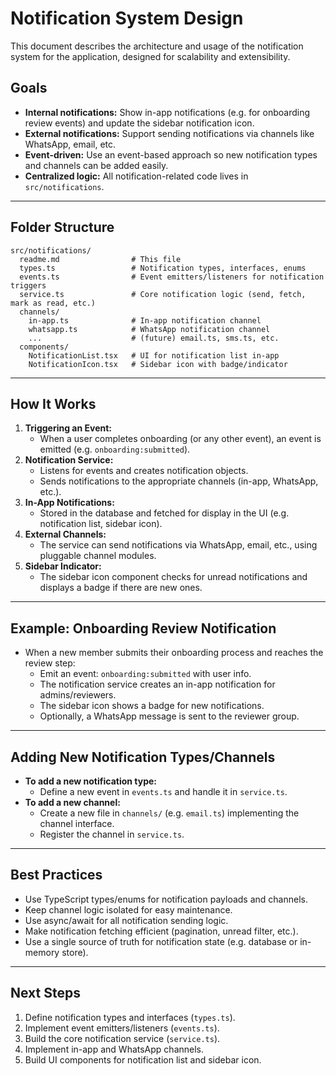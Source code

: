 # Notification System Design

This document describes the architecture and usage of the notification system for the application, designed for scalability and extensibility.

## Goals
- **Internal notifications:** Show in-app notifications (e.g. for onboarding review events) and update the sidebar notification icon.
- **External notifications:** Support sending notifications via channels like WhatsApp, email, etc.
- **Event-driven:** Use an event-based approach so new notification types and channels can be added easily.
- **Centralized logic:** All notification-related code lives in `src/notifications`.

---

## Folder Structure

```
src/notifications/
  readme.md                # This file
  types.ts                 # Notification types, interfaces, enums
  events.ts                # Event emitters/listeners for notification triggers
  service.ts               # Core notification logic (send, fetch, mark as read, etc.)
  channels/
    in-app.ts              # In-app notification channel
    whatsapp.ts            # WhatsApp notification channel
    ...                    # (future) email.ts, sms.ts, etc.
  components/
    NotificationList.tsx   # UI for notification list in-app
    NotificationIcon.tsx   # Sidebar icon with badge/indicator
```

---

## How It Works

1. **Triggering an Event:**
   - When a user completes onboarding (or any other event), an event is emitted (e.g. `onboarding:submitted`).
2. **Notification Service:**
   - Listens for events and creates notification objects.
   - Sends notifications to the appropriate channels (in-app, WhatsApp, etc.).
3. **In-App Notifications:**
   - Stored in the database and fetched for display in the UI (e.g. notification list, sidebar icon).
4. **External Channels:**
   - The service can send notifications via WhatsApp, email, etc., using pluggable channel modules.
5. **Sidebar Indicator:**
   - The sidebar icon component checks for unread notifications and displays a badge if there are new ones.

---

## Example: Onboarding Review Notification
- When a new member submits their onboarding process and reaches the review step:
  - Emit an event: `onboarding:submitted` with user info.
  - The notification service creates an in-app notification for admins/reviewers.
  - The sidebar icon shows a badge for new notifications.
  - Optionally, a WhatsApp message is sent to the reviewer group.

---

## Adding New Notification Types/Channels
- **To add a new notification type:**
  - Define a new event in `events.ts` and handle it in `service.ts`.
- **To add a new channel:**
  - Create a new file in `channels/` (e.g. `email.ts`) implementing the channel interface.
  - Register the channel in `service.ts`.

---

## Best Practices
- Use TypeScript types/enums for notification payloads and channels.
- Keep channel logic isolated for easy maintenance.
- Use async/await for all notification sending logic.
- Make notification fetching efficient (pagination, unread filter, etc.).
- Use a single source of truth for notification state (e.g. database or in-memory store).

---

## Next Steps
1. Define notification types and interfaces (`types.ts`).
2. Implement event emitters/listeners (`events.ts`).
3. Build the core notification service (`service.ts`).
4. Implement in-app and WhatsApp channels.
5. Build UI components for notification list and sidebar icon. 